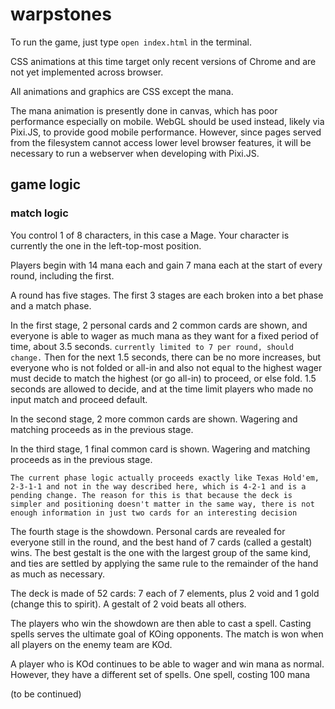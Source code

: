 # warpstones

To run the game, just type `open index.html` in the terminal.

CSS animations at this time target only recent versions of Chrome and are not yet implemented across browser.

All animations and graphics are CSS except the mana.

The mana animation is presently done in canvas, which has poor performance especially on mobile. WebGL should be used instead, likely via Pixi.JS, to provide good mobile performance. However, since pages served from the filesystem cannot access lower level browser features, it will be necessary to run a webserver when developing with Pixi.JS.

## game logic

### match logic

You control 1 of 8 characters, in this case a Mage. Your character is currently the one in the left-top-most position.

Players begin with 14 mana each and gain 7 mana each at the start of every round, including the first.

A round has five stages. The first 3 stages are each broken into a bet phase and a match phase.

In the first stage, 2 personal cards and 2 common cards are shown, and everyone is able to wager as much mana as they want for a fixed period of time, about 3.5 seconds. `currently limited to 7 per round, should change.` Then for the next 1.5 seconds, there can be no more increases, but everyone who is not folded or all-in and also not equal to the highest wager must decide to match the highest (or go all-in) to proceed, or else fold. 1.5 seconds are allowed to decide, and at the time limit players who made no input match and proceed default.

In the second stage, 2 more common cards are shown. Wagering and matching proceeds as in the previous stage.

In the third stage, 1 final common card is shown. Wagering and matching proceeds as in the previous stage.

`The current phase logic actually proceeds exactly like Texas Hold'em, 2-3-1-1 and not in the way described here, which is 4-2-1 and is a pending change. The reason for this is that because the deck is simpler and positioning doesn't matter in the same way, there is not enough information in just two cards for an interesting decision`

The fourth stage is the showdown. Personal cards are revealed for everyone still in the round, and the best hand of 7 cards (called a gestalt) wins. The best gestalt is the one with the largest group of the same kind, and ties are settled by applying the same rule to the remainder of the hand as much as necessary.

The deck is made of 52 cards: 7 each of 7 elements, plus 2 void and 1 gold (change this to spirit). A gestalt of 2 void beats all others.

The players who win the showdown are then able to cast a spell. Casting spells serves the ultimate goal of KOing opponents. The match is won when all players on the enemy team are KOd.

A player who is KOd continues to be able to wager and win mana as normal. However, they have a different set of spells. One spell, costing 100 mana

(to be continued)
